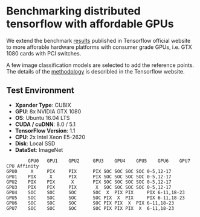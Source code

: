 # Benchmarking distributed tensorflow with affordable GPUs
We extend the benchmark [results](https://www.tensorflow.org/performance/benchmarks) published in Tensorflow official website to more afforable hardware platforms with consumer grade GPUs, i.e. GTX 1080 cards with PCI switches.  

A few image classification models are selected to add the reference points. The details of the [methodology](https://www.tensorflow.org/performance/benchmarks#methodology) is describled in the Tensorflow website.

## Test Environment
* **Xpander Type**: CUBIX
* **GPU**: 8x NVIDIA GTX 1080
* **OS**: Ubuntu 16.04 LTS
* **CUDA / cuDNN**: 8.0 / 5.1
* **TensorFlow Version**: 1.1
* **CPU**: 2x Intel Xeon E5-2620
* **Disk**: Local SSD
* **DataSet**: ImageNet

```	    
        GPU0   GPU1    GPU2     GPU3    GPU4    GPU5    GPU6    GPU7    CPU Affinity
GPU0	 X     PIX     PIX      PIX	SOC	SOC	SOC	SOC	0-5,12-17
GPU1	PIX     X      PIX      PIX	SOC	SOC	SOC	SOC	0-5,12-17
GPU2	PIX    PIX      X       PIX	SOC	SOC	SOC	SOC	0-5,12-17
GPU3	PIX    PIX     PIX       X 	SOC	SOC	SOC	SOC	0-5,12-17
GPU4	SOC    SOC     SOC      SOC	 X 	PIX	PIX     PIX	6-11,18-23
GPU5	SOC    SOC     SOC      SOC	PIX	 X 	PIX     PIX	6-11,18-23
GPU6	SOC    SOC     SOC      SOC	PIX	PIX	 X 	PIX	6-11,18-23
GPU7	SOC    SOC     SOC      SOC	PIX	PIX	PIX	 X 	6-11,18-23 
```
